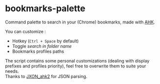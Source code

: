 # bookmarks-palette
Command palette to search in your (Chrome) bookmarks, made with [AHK](https://www.autohotkey.com/).

You can customize :
- Hotkey (`Ctrl + Space` by default)
- Toggle _search in folder name_
- Bookmarks profiles paths

The script contains some personal customizations (dealing with display prefixes and profiles priority), feel free to overwrite them to suite your needs.  
Thanks to [JXON_ahk2](https://github.com/TheArkive/JXON_ahk2/) for JSON parsing.

